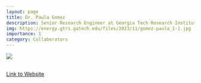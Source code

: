 ```yaml
---
layout: page
title: Dr. Paula Gomez
description: Senior Research Engineer at Georgia Tech Research Institute
img: https://energy.gtri.gatech.edu/files/2023/11/gomez-paula_1-1.jpg
importance: 1
category: Collaborators
---
```


<div class="profile mb-3"> 
<img src="https://energy.gtri.gatech.edu/files/2023/11/gomez-paula_1-1.jpg" class="img-fluid z-depth-1 rounded"/>
</div>
<br>

[Link to Website](https://energy.gtri.gatech.edu/paula-gomez)
